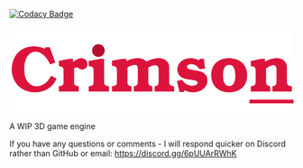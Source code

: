 
[![Codacy Badge](https://api.codacy.com/project/badge/Grade/23732aa65d3041cfbb2551d82c977b1d)](https://app.codacy.com/gh/georgelam6/Crimson?utm_source=github.com&utm_medium=referral&utm_content=georgelam6/Crimson&utm_campaign=Badge_Grade)

![](https://raw.githubusercontent.com/georgelam6/Crimson/reboot/media/transparentlogo.png)

A WIP 3D game engine

If you have any questions or comments - I will respond quicker on Discord rather than GitHub or email: https://discord.gg/6pUUArRWhK